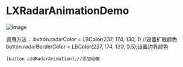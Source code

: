 # LXRadarAnimationDemo
![image](https://github.com/liuxinixn/LXRadarAnimationDemo/blob/master/gif.gif)

调用方法： 
button.radarColor = LBColor(237, 174, 130, 1) //设置扩散颜色
button.radarBorderColor = LBColor(237, 174, 130, 0.5);设置边界颜色

    [button addRadarAnimation];//添加动画
